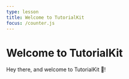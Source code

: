 ```yaml
---
type: lesson
title: Welcome to TutorialKit
focus: /counter.js
---
```


# Welcome to TutorialKit

Hey there, and welcome to TutorialKit 👋!
